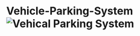 # Vehicle-Parking-System![Vehical Parking System](https://user-images.githubusercontent.com/90233512/174280912-11145eeb-4754-4e24-b694-13ccef57fe9d.png)
